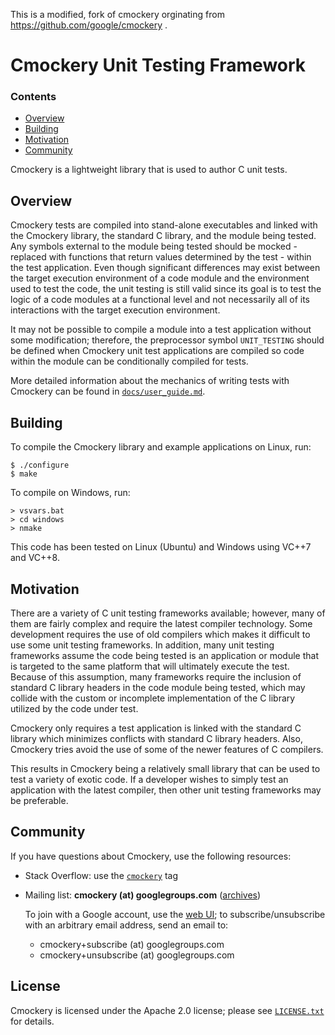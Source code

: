 This is a modified, fork of cmockery orginating from https://github.com/google/cmockery . 

# Cmockery Unit Testing Framework

### Contents

 * [Overview](#Overview)
 * [Building](#Building)
 * [Motivation](#Motivation)
 * [Community](#Community)

Cmockery is a lightweight library that is used to author C unit tests.

## <a name="Overview"></a>Overview

Cmockery tests are compiled into stand-alone executables and linked with
the Cmockery library, the standard C library, and the module being tested.  Any
symbols external to the module being tested should be mocked - replaced with
functions that return values determined by the test - within the test
application.  Even though significant differences may exist between the target
execution environment of a code module and the environment used to test the
code, the unit testing is still valid since its goal is to test the logic of a
code modules at a functional level and not necessarily all of its interactions
with the target execution environment.

It may not be possible to compile a module into a test application without
some modification; therefore, the preprocessor symbol `UNIT_TESTING` should
be defined when Cmockery unit test applications are compiled so code within the
module can be conditionally compiled for tests.

More detailed information about the mechanics of writing tests with Cmockery can
be found in [`docs/user_guide.md`](docs/user_guide.md).

## Building

To compile the Cmockery library and example applications on Linux, run:

~~~
$ ./configure
$ make
~~~

To compile on Windows, run:

~~~
> vsvars.bat
> cd windows
> nmake
~~~

This code has been tested on Linux (Ubuntu) and Windows using VC++7 and VC++8.

## <a name="Motivation"></a>Motivation

There are a variety of C unit testing frameworks available; however, many of
them are fairly complex and require the latest compiler technology.  Some
development requires the use of old compilers which makes it difficult to
use some unit testing frameworks.  In addition, many unit testing frameworks
assume the code being tested is an application or module that is targeted to
the same platform that will ultimately execute the test.  Because of this
assumption, many frameworks require the inclusion of standard C library headers
in the code module being tested, which may collide with the custom or
incomplete implementation of the C library utilized by the code under test.

Cmockery only requires a test application is linked with the standard C
library which minimizes conflicts with standard C library headers.  Also,
Cmockery tries avoid the use of some of the newer features of C compilers.

This results in Cmockery being a relatively small library that can be used
to test a variety of exotic code.  If a developer wishes to simply test an
application with the latest compiler, then other unit testing frameworks may be
preferable.

## Community

If you have questions about Cmockery, use the following resources:

* Stack Overflow: use the
  [`cmockery`](https://stackoverflow.com/questions/tagged/cmockery) tag
* Mailing list: **cmockery (at) googlegroups.com**
  ([archives](https://groups.google.com/group/cmockery))

  To join with a Google account, use the
  [web UI](https://groups.google.com/forum/#!forum/cmockery/join); to
  subscribe/unsubscribe with an arbitrary email address, send an email to:

  * cmockery+subscribe (at) googlegroups.com
  * cmockery+unsubscribe (at) googlegroups.com

## License

Cmockery is licensed under the Apache 2.0 license; please see
[`LICENSE.txt`](LICENSE.txt) for details.
